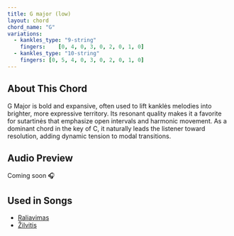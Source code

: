 ```yaml
---
title: G major (low)
layout: chord
chord_name: "G"
variations:
  - kankles_type: "9-string"
    fingers:    [0, 4, 0, 3, 0, 2, 0, 1, 0]
  - kankles_type: "10-string"
    fingers: [0, 5, 4, 0, 3, 0, 2, 0, 1, 0]
---
```


## About This Chord

G Major is bold and expansive, often used to lift kanklės melodies into brighter, more expressive territory. Its resonant quality makes it a favorite for sutartinės that emphasize open intervals and harmonic movement. As a dominant chord in the key of C, it naturally leads the listener toward resolution, adding dynamic tension to modal transitions.

## Audio Preview

Coming soon 🎧

## Used in Songs

- [Raliavimas](/songs/raliavimas.html)
- [Žilvitis](/songs/zilvitis.html)